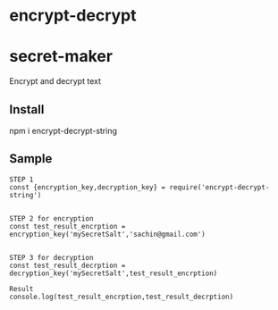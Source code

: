 # encrypt-decrypt

# secret-maker
Encrypt and decrypt text

## Install
npm i encrypt-decrypt-string

## Sample
````
STEP 1
const {encryption_key,decryption_key} = require('encrypt-decrypt-string')


STEP 2 for encryption
const test_result_encrption = encryption_key('mySecretSalt','sachin@gmail.com')


STEP 3 for decryption 
const test_result_decrption = decryption_key('mySecretSalt',test_result_encrption)

Result
console.log(test_result_encrption,test_result_decrption)
````
